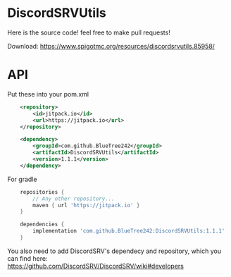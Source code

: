 # DiscordSRVUtils
Here is the source code! feel free to make pull requests!

Download: https://www.spigotmc.org/resources/discordsrvutils.85958/

# API
Put these into your pom.xml
```xml
    <repository>
        <id>jitpack.io</id>
        <url>https://jitpack.io</url>
    </repository>
```
```xml
    <dependency>
        <groupId>com.github.BlueTree242</groupId>
        <artifactId>DiscordSRVUtils</artifactId>
        <version>1.1.1</version>
    </dependency>
```

For gradle
```gradle
    repositories {
        // Any other repository...
        maven { url 'https://jitpack.io' }
    }
```
```gradle
    dependencies {
        implementation 'com.github.BlueTree242:DiscordSRVUtils:1.1.1'
    }
```
      
You also need to add DiscordSRV's dependecy and repository, which you can find here:  
https://github.com/DiscordSRV/DiscordSRV/wiki#developers
  
  






